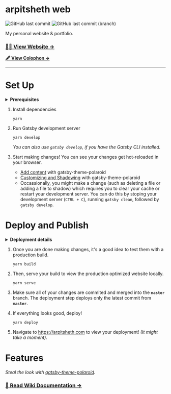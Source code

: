 # arpitsheth web

![GitHub last commit](https://img.shields.io/github/last-commit/shetharp/arpitsheth?logo=github&style=for-the-badge)
![GitHub last commit (branch)](https://img.shields.io/github/last-commit/shetharp/arpitsheth/gh-pages?label=Last%20Deployed&logo=github&style=for-the-badge)

My personal website & portfolio.

### [👨‍🚀 View Website →](https://arpitsheth.com/)

**[🖋 View Colophon →](https://arpitsheth.com/colophon)**

---

# Set Up

<details>
  <summary>
    <strong>Prerequisites</strong>
  </summary>

  - Ensure you have 
  [Node](https://nodejs.org/en/download/), 
  [Yarn](https://yarnpkg.com/), and 
  [Gatsby CLI](https://www.gatsbyjs.com/docs/quick-start/)
  installed on your machine before proceeding.

  - Clone this repo locally and `cd` into it
</details>

1. Install dependencies
    ```shell
    yarn
    ```

2. Run Gatsby development server
    ```shell
    yarn develop
    ```
    _You can also use `gatsby develop`, if you have the Gatsby CLI installed._

3. Start making changes! You can see your changes get hot-reloaded in your browser.
    - [Add content](https://github.com/shetharp/gatsby-theme-polaroid/wiki/Add-Content) with gatsby-theme-polaroid
    - [Customizing and Shadowing](https://github.com/shetharp/gatsby-theme-polaroid/wiki/Customizing-and-Shadowing) with gatsby-theme-polaroid
    - Occassionally, you might make a change (such as deleting a file or adding a file to shadow) 
      which requires you to clear your cache or restart your development server. 
      You can do this by stoping your development server (`CTRL + C`),
      running `gatsby clean`, followed by `gatsby develop`.


# Deploy and Publish

<details>
  <summary>
    <strong>Deployment details</strong>
  </summary>

  - This website is deployed using GitHub Pages.
  
  - The domain provider for `arpitsheth.com` is configured to point to GitHub's domain name servers.
    The domain `arpitsheth.com` is added to the `CNAME` file in the root directory of the repo,
    which lets GitHub's DNS know to serve this website for that domain.
  
  - There is currently no CI/CD process for automatic deployments.
    You must follow the steps below to deploy your changes.
</details>

1. Once you are done making changes, it's a good idea to test them with a production build.
    ```shell
    yarn build
    ```
2. Then, serve your build to view the production optimized website locally.
    ```shell
    yarn serve
    ```
3. Make sure all of your changes are commited and merged into the **`master`** branch. The deployment step deploys only the latest commit from **`master`**.

4. If everything looks good, deploy!
    ```shell
    yarn deploy
    ```

5. Navigate to https://arpitsheth.com to view your deployment! _(It might take a moment)._


# Features

_Steal the look with [gatsby-theme-polaroid](https://github.com/shetharp/gatsby-theme-polaroid)._

### [📖 Read Wiki Documentation →](https://github.com/shetharp/gatsby-theme-polaroid/wiki)
